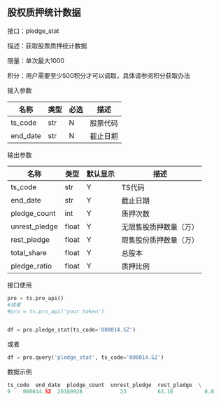 ## 股权质押统计数据

接口：pledge_stat

描述：获取股票质押统计数据

限量：单次最大1000

积分：用户需要至少500积分才可以调取，具体请参阅积分获取办法 

输入参数

| 名称 | 类型 | 必选 | 描述 |
| --- | --- | --- | --- |
| ts_code | str | N | 股票代码 |
| end_date | str | N | 截止日期 |

输出参数

| 名称 | 类型 | 默认显示 | 描述 |
| --- | --- | --- | --- |
| ts_code | str | Y | TS代码 |
| end_date | str | Y | 截止日期 |
| pledge_count | int | Y | 质押次数 |
| unrest_pledge | float | Y | 无限售股质押数量（万） |
| rest_pledge | float | Y | 限售股份质押数量（万） |
| total_share | float | Y | 总股本 |
| pledge_ratio | float | Y | 质押比例 |

接口使用

```python
pro = ts.pro_api()
#或者
#pro = ts.pro_api('your token')


df = pro.pledge_stat(ts_code='000014.SZ')
```

或者

```python
df = pro.query('pledge_stat', ts_code='000014.SZ')
```

数据示例

```python
ts_code  end_date  pledge_count  unrest_pledge  rest_pledge  \
0    000014.SZ  20180928            23          63.16          0.0   
```